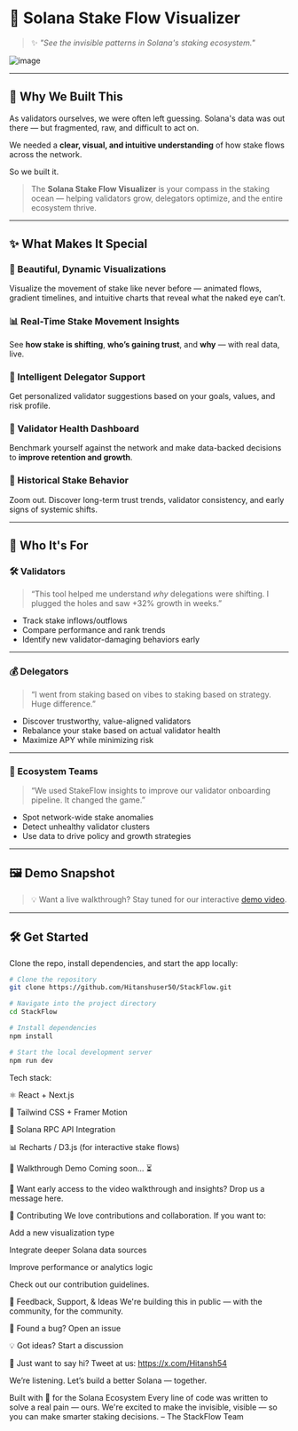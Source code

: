 # 🚀 Solana Stake Flow Visualizer

> ✨ *"See the invisible patterns in Solana's staking ecosystem."*


![image](https://github.com/user-attachments/assets/4efb077c-f9e8-4e99-a21a-c68e6507e185)


---

## 🔮 Why We Built This

As validators ourselves, we were often left guessing. Solana's data was out there — but fragmented, raw, and difficult to act on.

We needed a **clear, visual, and intuitive understanding** of how stake flows across the network.

So we built it.

> The **Solana Stake Flow Visualizer** is your compass in the staking ocean — helping validators grow, delegators optimize, and the entire ecosystem thrive.

---

## ✨ What Makes It Special

### 🎨 Beautiful, Dynamic Visualizations
Visualize the movement of stake like never before — animated flows, gradient timelines, and intuitive charts that reveal what the naked eye can’t.

### 📊 Real-Time Stake Movement Insights
See **how stake is shifting**, **who’s gaining trust**, and **why** — with real data, live.

### 🧠 Intelligent Delegator Support
Get personalized validator suggestions based on your goals, values, and risk profile.

### 🏁 Validator Health Dashboard
Benchmark yourself against the network and make data-backed decisions to **improve retention and growth**.

### 📆 Historical Stake Behavior
Zoom out. Discover long-term trust trends, validator consistency, and early signs of systemic shifts.

---

## 🧭 Who It's For

### 🛠️ Validators

> “This tool helped me understand *why* delegations were shifting. I plugged the holes and saw +32% growth in weeks.” 

- Track stake inflows/outflows
- Compare performance and rank trends
- Identify new validator-damaging behaviors early

---

### 💰 Delegators

> “I went from staking based on vibes to staking based on strategy. Huge difference.”

- Discover trustworthy, value-aligned validators
- Rebalance your stake based on actual validator health
- Maximize APY while minimizing risk

---

### 🧱 Ecosystem Teams

> “We used StakeFlow insights to improve our validator onboarding pipeline. It changed the game.” 

- Spot network-wide stake anomalies
- Detect unhealthy validator clusters
- Use data to drive policy and growth strategies

---

## 🖼️ Demo Snapshot

> 💡 Want a live walkthrough? Stay tuned for our interactive [demo video](https://drive.google.com/file/d/1m8mS2WUz_C56wPoTIDvojvKdqS-dL0gl/view?usp=drive_link).

---

## 🛠️ Get Started

Clone the repo, install dependencies, and start the app locally:

```bash
# Clone the repository
git clone https://github.com/Hitanshuser50/StackFlow.git

# Navigate into the project directory
cd StackFlow

# Install dependencies
npm install

# Start the local development server
npm run dev
```

Tech stack:

⚛️ React + Next.js

🎨 Tailwind CSS + Framer Motion

📡 Solana RPC API Integration

📊 Recharts / D3.js (for interactive stake flows)

🎥 Walkthrough Demo
Coming soon... ⏳

🧠 Want early access to the video walkthrough and insights? Drop us a message here.

🤝 Contributing
We love contributions and collaboration. If you want to:

Add a new visualization type

Integrate deeper Solana data sources

Improve performance or analytics logic

Check out our contribution guidelines.

📣 Feedback, Support, & Ideas
We're building this in public — with the community, for the community.

🐛 Found a bug? Open an issue

💡 Got ideas? Start a discussion

👋 Just want to say hi? Tweet at us: https://x.com/Hitansh54 

We’re listening. Let’s build a better Solana — together.

 Built with 🧡 for the Solana Ecosystem
Every line of code was written to solve a real pain — ours.
We're excited to make the invisible, visible — so you can make smarter staking decisions.
– The StackFlow Team

